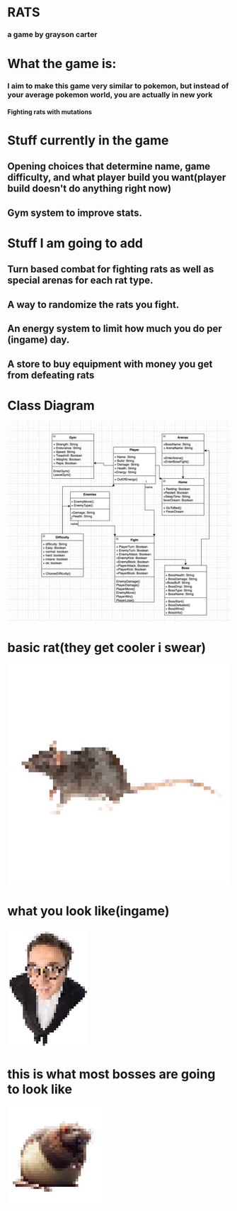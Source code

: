 # RATS
### a game by grayson carter

# What the game is:

### I aim to make this game very similar to pokemon, but instead of your average pokemon world, you are actually in new york
#### Fighting rats with mutations

# Stuff currently in the game
## Opening choices that determine name, game difficulty, and what player build you want(player build doesn't do anything right now)
## Gym system to improve stats.

# Stuff I am going to add
## Turn based combat for fighting rats as well as special arenas for each rat type.
## A way to randomize the rats you fight.
## An energy system to limit how much you do per (ingame) day.
## A store to buy equipment with money you get from defeating rats

# Class Diagram
![UML](images/ratuml.png)

# basic rat(they get cooler i swear)
![rat](images/baserat.png)

# what you look like(ingame)
![player](images/player.png)

# this is what most bosses are going to look like
![fatty](images/fat.png)
